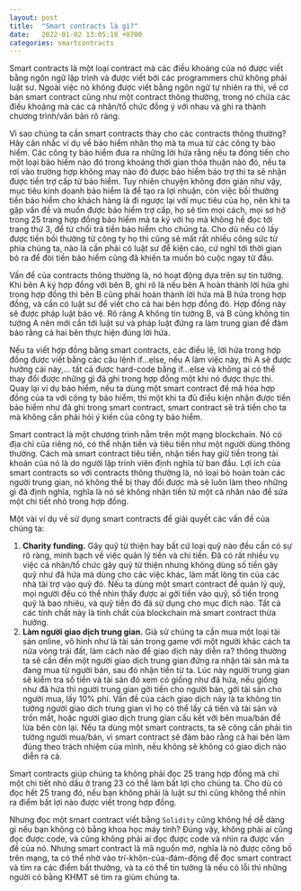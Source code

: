 ```yaml
---
layout: post
title:  "Smart contracts là gì?"
date:   2022-01-02 13:05:18 +0700
categories: smartcontracts
---
```


Smart contracts là một loại contract mà các điều khoảng của nó được viết bằng ngôn ngữ lập trình và được viết bởi các programmers chứ không phải luật sư. Ngoài việc nó không được viết bằng ngôn ngữ tự nhiên ra thì, về cơ bản smart contract cũng như một contract thông thường, trong nó chứa các điều khoảng mà các cá nhân/tổ chức đồng ý với nhau và ghi ra thành chương trình/văn bản rõ ràng. 

Vì sao chúng ta cần smart contracts thay cho các contracts thông thường? Hãy cân nhắc ví dụ về bảo hiểm nhân thọ mà ta mua từ các công ty bảo hiểm. Các công ty bảo hiểm đưa ra những lời hứa rằng nếu ta đóng tiền cho một loại bảo hiểm nào đó trong khoảng thời gian thỏa thuận nào đó, nếu ta rơi vào trường hợp không may nào đó được bảo hiểm bảo trợ thì ta sẽ nhận được tiền trợ cấp từ bảo hiểm. Tuy nhiên chuyện không đơn giản như vậy, mục tiêu kinh doanh bảo hiểm là để tạo ra lợi nhuận, còn việc bồi thường tiền bảo hiểm cho khách hàng là đi ngược lại với mục tiêu của họ, nên khi ta gặp vấn đề và muốn được bảo hiểm trợ cấp, họ sẽ tìm mọi cách, mọi sơ hở trong 25 trang hợp đồng bảo hiểm mà ta ký với họ mà không hề đọc tới trang thứ 3, để từ chối trả tiền bảo hiểm cho chúng ta. Cho dù nếu có lấy được tiền bồi thường từ công ty họ thì cũng sẽ mất rất nhiều công sức từ phía chúng ta, nào là cần phải có luật sư để kiện cáo, cứ nghĩ tới thời gian bỏ ra để đòi tiền bảo hiểm cũng đã khiến ta muốn bỏ cuộc ngay từ đầu.

 Vấn để của contracts thông thường là, nó hoạt động dựa trên sự tin tưởng. Khi bên A ký hợp đồng với bên B, ghi rõ là nếu bên A hoàn thành lời hứa ghi trong hợp đồng thì bên B cũng phải hoàn thành lời hứa mà B hứa trong hợp đồng, và cần có luật sư để viết cho cả hai bên hợp đồng đó. Hợp đồng này sẽ được pháp luật bảo vệ. Rõ ràng A không tin tưởng B, và B cũng không tin tưởng A nên mới cần tới luật sư và pháp luật đứng ra làm trung gian để đảm bảo rằng cả hai bên thực hiện đúng lời hứa.

Nếu ta viết hợp đồng bằng smart contracts, các điều lệ, lời hứa trong hợp đồng được viết bằng các câu lệnh if...else, nếu A làm việc này, thì A sẽ được hưởng cái này,... tất cả được hard-code bằng if...else và không ai có thể thay đổi được những gì đã ghi trong hợp đồng một khi nó được thực thi. Quay lại ví dụ bảo hiểm, nếu ta dùng một smart contract đề mã hóa hợp đồng của ta với công ty bảo hiểm, thì một khi ta đủ điều kiện nhận được tiền bảo hiểm như đã ghi trong smart contract, smart contract sẽ trả tiền cho ta mà không cần phải hỏi ý kiến của công ty bảo hiểm.

Smart contract là một chương trình nằm trên một mạng blockchain. Nó có địa chỉ của riêng nó, có thể nhận tiền và tiêu tiền như một người dùng thông thường.  Cách mà smart contract tiêu tiền, nhận tiền hay giữ tiền trong tài khoản của nó là do người lập trình viên định nghĩa từ ban đầu. Lợi ích của smart contracts so với contracts thông thường là, nó loại bỏ hoàn toàn các người trung gian, nó không thể bị thay đổi được mà sẽ luôn làm theo những gì đã định nghĩa, nghĩa là nó sẽ không nhận tiền từ một cá nhân nào để sửa một chi tiết nhỏ trong hợp đồng.

Một vài ví dụ về sử dụng smart contracts để giải quyết các vấn đề của chúng ta:

1. **Charity funding.** Gây quỹ từ thiện hay bất cứ loại quỹ nào đều cần có sự rõ ràng, minh bạch về việc quản lý tiền và chi tiền. Đã có rất nhiều vụ việc cá nhân/tổ chức gây quỹ từ thiện nhưng không dùng số tiền gây quỹ như đã hứa mà dùng cho các việc khác, làm mất lòng tin của các nhà tài trợ vào quỹ đó. Nếu ta dùng một smart contract để quản lý quỹ, mọi người đều có thể nhìn thấy được ai gởi tiền vào quỹ, số tiền trong quỹ là bao nhiêu, và quỹ tiền đó đã sử dụng cho mục đích nào. Tất cả các tính chất này là tính chất của blockchain mà smart contract thừa hưởng.
2. **Làm người giao dịch trung gian.** Giả sử chúng ta cần mua một loại tài sản online, vô hình như là tài sản trong game với một người khác cách ta nửa vòng trái đất, làm cách nào để giao dịch này diễn ra? thông thường ta sẽ cần đến một người giao dịch trung gian đứng ra nhận tài sản mà ta đang mua từ người bán, sau đó nhận tiền từ ta. Lúc này người trung gian sẽ kiểm tra số tiền và tài sản đó xem có giống như đã hứa, nếu giống như đã hứa thì người trung gian gởi tiền cho người bán, gởi tài sản cho người mua, lấy 10% phí. Vấn đề của cách giao dịch này là ta không tin tưởng người giao dịch trung gian vì họ có thể lấy cả tiền và tài sản và trốn mất, hoặc người giao dịch trung gian cấu kết với bên mua/bán để lừa bên còn lại. Nếu ta dùng một smart contracts, ta sẽ công cần phải tin tưởng người mua/bán, vì smart contract sẽ đảm bảo rằng cả hai bên làm đúng theo trách nhiệm của mình, nếu không sẽ không có giao dịch nào diễn ra cả.

Smart contracts giúp chúng ta không phải đọc 25 trang hợp đồng mà chỉ một chi tiết nhỏ dấu ở trang 23 có thể làm bất lợi cho chúng ta. Cho dù có đọc hết 25 trang đó, nếu bạn không phải là luật sư thì cũng không thể nhìn ra điểm bất lợi nào được viết trong hợp đồng. 

Nhưng đọc một smart contract viết bằng `Solidity` cũng không hề dễ dàng gì nếu bạn không có bằng khoa học máy tính? Đúng vậy, không phải ai cũng đọc được code, và cũng không phải ai đọc được code và nhìn ra được vấn đề của nó. Nhưng smart contract là mã nguồn mở, nghĩa là nó được công bố trên mạng, ta có thể nhờ vào trí-khôn-của-đám-đông để đọc smart contract và tìm ra các điểm bất thưởng, và ta có thể tin tưởng là nếu có lỗi thì những người có bằng KHMT sẽ tìm ra giùm chúng ta.

